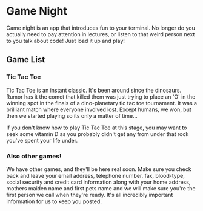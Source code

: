# Game Night

Game night is an app that introduces fun to your terminal. No longer do you actually need to pay attention in lectures, or listen to that weird person next to you talk about code! Just load it up and play!

## Game List

### Tic Tac Toe

Tic Tac Toe is an instant classic. It's been around since the dinosaurs. Rumor has it the comet that killed them was just trying to place an 'O' in the winning spot in the finals of a dino-planetary tic tac toe tournament. It was a brilliant match where everyone involved lost. Except humans, we won, but then we started playing so its only a matter of time...

If you don't know how to play Tic Tac Toe at this stage, you may want to seek some vitamin D as you probably didn't get any from under that rock you've spent your life under.

### Also other games!

We have other games, and they'll be here real soon. Make sure you check back and leave your email address, telephone number, fax, blood-type, social security and credit card information along with your home address, mothers maiden name and first pets name and we will make sure you're the first person we call when they're ready. It's all incredibly important information for us to keep you posted. 
